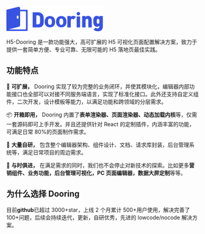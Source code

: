 <img src="../../img/common/logo.svg" alt="foo">

H5-Dooring 是一款功能强大，高可扩展的 H5 可视化页面配置解决方案，致力于提供一套简单方便、专业可靠、无限可能的 H5 落地页最佳实践。

## 功能特点

🎉 **可扩展，** Dooring 实现了较为完整的业务闭环，并使其模块化，编辑器内部功能接口也全部可以对接不同服务端语言，实现了标准化接口。此外还支持自定义组件，二次开发，设计模板等能力，以满足功能和跨领域的分层需求。

📦 **开箱即用，** Dooring 内置了**表单渲染器、页面渲染器、动态加载内核**等，仅需一套源码即可上手开发。并且还提供针对 React 的定制插件，内涵丰富的功能，可满足日常 80%的页面制作需求。

🚀 **大量自研，** 包含整个编辑器架构、组件设计、文档、请求库封装，后台管理系统等，满足日常项目的周边需求。

🚄 **与时俱进，** 在满足需求的同时，我们也不会停止对新技术的探索。比如更多**营销组件、业务功能，后台管理可视化，PC 页面编辑器，数据大屏定制**等等。

## 为什么选择 Dooring

目前**github**已超过 3000+star，上线 2 个月累计 500+用户使用，解决完善了 100+问题，后续会持续迭代，更新，自研优秀，先进的 lowcode/nocode 解决方案。
